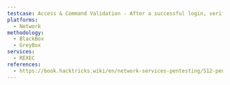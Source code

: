 ```yaml
---
testcase: Access & Command Validation - After a successful login, verify command execution privilege by running id, whoami, or file reads. Check if shell-escape or chaining (;, &&) is permitted and if you can obtain reverse shells or escalate privileges
platforms: 
  - Network
methodology: 
  - BlackBox
  - GreyBox
services:
  - REXEC
references:
  - https://book.hacktricks.wiki/en/network-services-pentesting/512-pentesting-rexec.html
---
```

